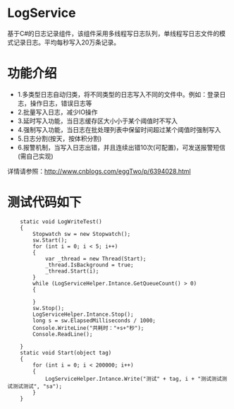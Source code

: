 # LogService
基于C#的日志记录组件，该组件采用多线程写日志队列，单线程写日志文件的模式记录日志。平均每秒写入20万条记录。


# 功能介绍
  * 1.多类型日志自动归类，将不同类型的日志写入不同的文件中。例如：登录日志，操作日志，错误日志等
  * 2.批量写入日志，减少IO操作 
  * 3.延时写入功能，当日志缓存区大小小于某个阈值时不写入
  * 4.强制写入功能，当日志在批处理列表中保留时间超过某个阈值时强制写入
  * 5.日志分割(按天，按体积分割)
  * 6.报警机制，当写入日志出错，并且连续出错10次(可配置)，可发送报警短信(需自己实现)
 
 详情请参照：http://www.cnblogs.com/eggTwo/p/6394028.html 
 

 
 # 测试代码如下
 
        static void LogWriteTest()
        {
            Stopwatch sw = new Stopwatch();
            sw.Start();
            for (int i = 0; i < 5; i++)
            {
                var _thread = new Thread(Start);
                _thread.IsBackground = true;
                _thread.Start(i);
            }
            while (LogServiceHelper.Intance.GetQueueCount() > 0)
            {

            }
            sw.Stop();
            LogServiceHelper.Intance.Stop();
            long s = sw.ElapsedMilliseconds / 1000;
            Console.WriteLine("共耗时："+s+"秒");
            Console.ReadLine();
          
        }
        static void Start(object tag)
        {
            for (int i = 0; i < 200000; i++)
            {
                LogServiceHelper.Intance.Write("测试" + tag, i + "测试测试测试测试测试", "sa");
            }
        }

 
 
     
